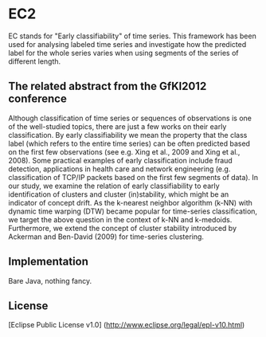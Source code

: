 EC2
======================================

EC stands for "Early classifiability" of time series. This framework has been used for analysing labeled time series and investigate how the predicted label for the whole series varies when using segments of the series of different length.

The related abstract from the GfKl2012 conference
-------------------------------------
Although classification of time series or sequences of observations is one of the well-studied topics, there are just a few works on their early classification. By early classifiability we mean the property that the class label (which refers to the entire time series) can be often predicted based on the first few observations (see e.g. Xing et al., 2009 and Xing et al., 2008). Some practical examples of early classification include fraud detection, applications in health care and network engineering (e.g. classification of TCP/IP packets based on the first few segments of data).
In our study, we examine the relation of early classifiability to early identification of clusters and cluster (in)stability, which might be an indicator of concept drift.
As the k-nearest neighbor algorithm (k-NN) with dynamic time warping (DTW) became popular for time-series classification, we target the above question in the context of k-NN and k-medoids. Furthermore, we extend the concept of cluster stability introduced by Ackerman and Ben-David (2009) for time-series clustering.

Implementation
--------------
Bare Java, nothing fancy.

License
-------
[Eclipse Public License v1.0] (http://www.eclipse.org/legal/epl-v10.html)
